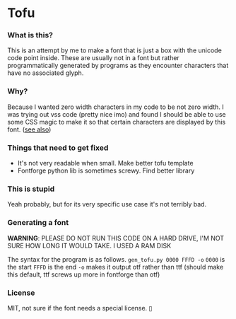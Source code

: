 # Tofu

### What is this?
This is an attempt by me to make a font that is just a box with the unicode code point inside. These are usually not in a font but rather programmatically generated by programs as they encounter characters that have no associated glyph.

### Why?
Because I wanted zero width characters in my code to be not zero width. I was trying out vss code (pretty nice imo) and found I should be able to use some CSS magic to make it so that certain characters are displayed by this font. ([see also](https://graphicdesign.stackexchange.com/questions/95687/making-a-tofu-font))

### Things that need to get fixed
 * It's not very readable when small. Make better tofu template
 * Fontforge python lib is sometimes screwy. Find better library

### This is stupid
Yeah probably, but for its very specific use case it's not terribly bad.

### Generating a font
**WARNING**: PLEASE DO NOT RUN THIS CODE ON A HARD DRIVE, I'M NOT SURE HOW LONG IT WOULD TAKE. I USED A RAM DISK

The syntax for the program is as follows. `gen_tofu.py 0000 FFFD -o`
`0000` is the start
`FFFD` is the end
`-o` makes it output otf rather than ttf (should make this default, ttf screws up more in fontforge than otf)

### License
MIT, not sure if the font needs a special license. ▯